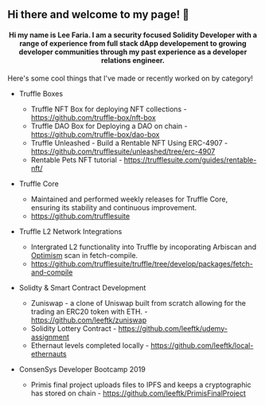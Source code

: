 ## Hi there and welcome to my page! 👋

#### <center>Hi my name is Lee Faria. I am a security focused Solidity Developer with a range of experience from full stack dApp developement to growing developer communities through my past experience as a developer relations engineer.</center></bold>

<!--
**leeftk/leeftk** is a ✨ _special_ ✨ repository because its `README.md` (this file) appears on your GitHub profile.

Here are some ideas to get you started:

- 🔭 I’m currently working on ...
- 🌱 I’m currently learning ...
- 👯 I’m looking to collaborate on ...
- 🤔 I’m looking for help with ...
- 💬 Ask me about ...
- 📫 How to reach me: ...
- 😄 Pronouns: ...
- ⚡ Fun fact: ...
-->

Here's some cool things that I've made or recently worked on by category!

- Truffle Boxes
  - Truffle NFT Box for deploying NFT collections - https://github.com/truffle-box/nft-box
  - Truffle DAO Box for Deploying a DAO on chain -  https://github.com/truffle-box/dao-box
  - Truffle Unleashed  - Build a Rentable NFT Using ERC-4907 - https://github.com/trufflesuite/unleashed/tree/erc-4907
  - Rentable Pets NFT tutorial - https://trufflesuite.com/guides/rentable-nft/
- Truffle Core
  - Maintained and performed weekly releases for Truffle Core, ensuring its stability and continuous improvement.
  - https://github.com/trufflesuite
- Truffle L2 Network Integrations
  - Intergrated L2 functionality into Truffle by incoporating Arbiscan and [Optimism](https://optimistic.etherscan.io/) scan in fetch-compile. 
  - https://github.com/trufflesuite/truffle/tree/develop/packages/fetch-and-compile
- Solidty & Smart Contract Development
  - Zuniswap - a clone of Uniswap built from scratch allowing for the trading an ERC20 token with ETH. - https://github.com/leeftk/zuniswap
  - Solidity Lottery Contract - https://github.com/leeftk/udemy-assignment
  - Ethernaut levels completed locally - https://github.com/leeftk/local-ethernauts
 
- ConsenSys Developer Bootcamp 2019
  - Primis final project uploads files to IPFS and keeps a cryptographic has stored on chain - https://github.com/leeftk/PrimisFinalProject




